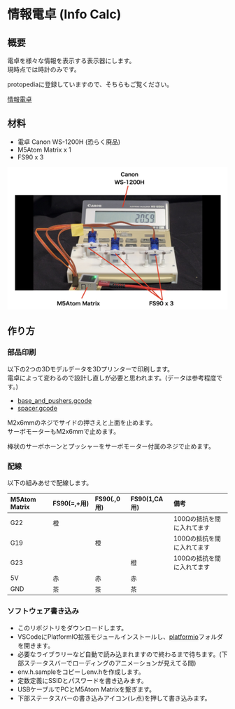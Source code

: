 # 情報電卓 (Info Calc)

## 概要

電卓を様々な情報を表示する表示器にします。  
現時点では時計のみです。  

protopediaに登録していますので、そちらもご覧ください。

[情報電卓](https://protopedia.net/prototype/4227)


## 材料

- 電卓 Canon WS-1200H (恐らく廃品)
- M5Atom Matrix x 1
- FS90 x 3

![](/images/7D102AE0.png)

## 作り方

### 部品印刷


以下の2つの3Dモデルデータを3Dプリンターで印刷します。  
電卓によって変わるので設計し直しが必要と思われます。(データは参考程度です。)  

- [base_and_pushers.gcode](/3dmodels/base_and_pushers.gcode)
- [spacer.gcode](/3dmodels/spacer.gcode)

M2x6mmのネジでサイドの押さえと上面を止めます。  
サーボモーターもM2x6mmで止めます。  

棒状のサーボホーンとプッシャーをサーボモーター付属のネジで止めます。  

### 配線

以下の組みあせで配線します。

|M5Atom Matrix|FS90(=,+用)|FS90(.,0用)|FS90(1,CA用)|備考|
|:--|:--|:--|:--|:--|
|G22|橙|||100Ωの抵抗を間に入れてます|
|G19||橙||100Ωの抵抗を間に入れてます|
|G23|||橙|100Ωの抵抗を間に入れてます|
|5V|赤|赤|赤||
|GND|茶|茶|茶||

### ソフトウェア書き込み

- このリポジトリをダウンロードします。
- VSCodeにPlatformIO拡張モジュールインストールし、[platformio](/platformio)フォルダを開きます。  
- 必要なライブラリーなど自動で読み込まれますので終わるまで待ちます。(下部ステータスバーでローディングのアニメーションが見えてる間)
- env.h.sampleをコピーしenv.hを作成します。
- 定数定義にSSIDとパスワードを書き込みます。
- USBケーブルでPCとM5Atom Matrixを繋ぎます。
- 下部ステータスバーの書き込みアイコン(レ点)を押して書き込みます。


